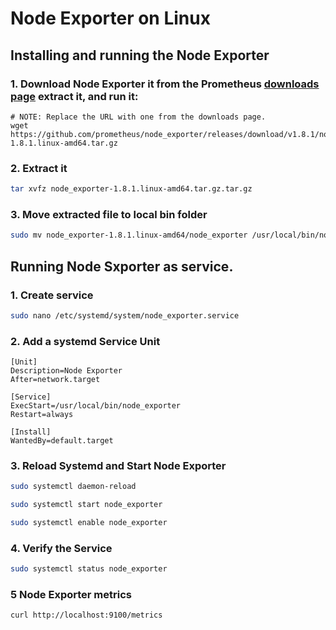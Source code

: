 # Node Exporter on Linux

## Installing and running the Node Exporter

### 1. Download Node Exporter it from the Prometheus [downloads page](https://prometheus.io/download#node_exporter) extract it, and run it:

```ch
# NOTE: Replace the URL with one from the downloads page.
wget https://github.com/prometheus/node_exporter/releases/download/v1.8.1/node_exporter-1.8.1.linux-amd64.tar.gz
```

### 2. Extract it

```sh
tar xvfz node_exporter-1.8.1.linux-amd64.tar.gz.tar.gz
```

### 3. Move extracted file to local bin folder

```sh
sudo mv node_exporter-1.8.1.linux-amd64/node_exporter /usr/local/bin/node_exporter
```

## Running Node Sxporter as service.

### 1. Create service

```sh
sudo nano /etc/systemd/system/node_exporter.service
```

### 2. Add a systemd Service Unit

```
[Unit]
Description=Node Exporter
After=network.target

[Service]
ExecStart=/usr/local/bin/node_exporter
Restart=always

[Install]
WantedBy=default.target
```

### 3. Reload Systemd and Start Node Exporter

```sh
sudo systemctl daemon-reload
```

```sh
sudo systemctl start node_exporter
```

```sh
sudo systemctl enable node_exporter
```

### 4. Verify the Service

```sh
sudo systemctl status node_exporter
```

### 5 Node Exporter metrics

```sh
curl http://localhost:9100/metrics
```
